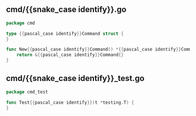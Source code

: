 ## cmd/{{snake_case identify}}.go

```go
package cmd

type {{pascal_case identify}}Command struct {
}

func New{{pascal_case identify}}Command() *{{pascal_case identify}}Command {
    return &{{pascal_case identify}}Command{}
}
```

## cmd/{{snake_case identify}}_test.go

```go
package cmd_test

func Test{{pascal_case identify}}(t *testing.T) {
}
```
